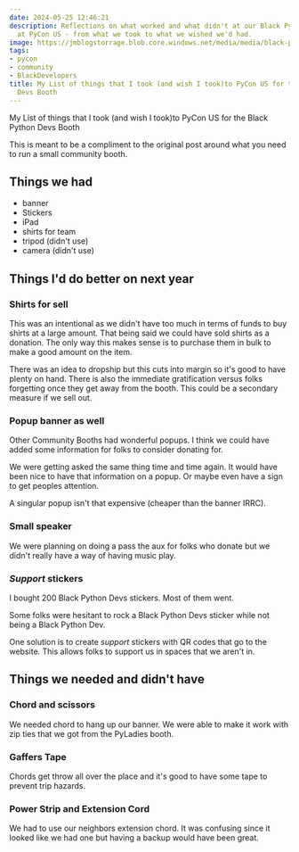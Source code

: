 ```yaml
---
date: 2024-05-25 12:46:21
description: Reflections on what worked and what didn't at our Black Python Devs Booth
  at PyCon US - from what we took to what we wished we'd had.
image: https://jmblogstorrage.blob.core.windows.net/media/media/black-python-devs-booth-day-0.jpeg
tags:
- pycon
- community
- BlackDevelopers
title: My List of things that I took (and wish I took)to PyCon US for the Black Python
  Devs Booth
---
```


My List of things that I took (and wish I took)to PyCon US for the Black Python Devs Booth

This is meant to be a compliment to the original post around what you need to run a small community booth.

## Things we had

- banner
- Stickers
- iPad
- shirts for team
- tripod (didn't use)
- camera (didn't use)

## Things I'd do better on next year

### Shirts for sell

This was an intentional as we didn't have too much in terms of funds to buy shirts at a large amount. That being said we could have sold shirts as a donation. The only way this makes sense is to purchase them in bulk to make a good amount on the item.

There was an idea to dropship but this cuts into margin so it's good to have plenty on hand. There is also the immediate gratification versus folks forgetting once they get away from the booth. This could be a secondary measure if we sell out.

### Popup banner as well

Other Community Booths had wonderful popups. I think we could have added some information for folks to consider donating for.

We were getting asked the same thing time and time again. It would have been nice to have that information on a popup. Or maybe even have a sign to get peoples attention.

A singular popup isn't that expensive (cheaper than the banner IRRC).

### Small speaker

We were planning on doing a pass the aux for folks who donate but we didn't really have a way of having music play.

### _Support_ stickers

I bought 200 Black Python Devs stickers. Most of them went.

Some folks were hesitant to rock a Black Python Devs sticker while not being a Black Python Dev.

One solution is to create _support_ stickers with QR codes that go to the website. This allows folks to support us in spaces that we aren't in.

## Things we needed and didn't have

### Chord and scissors

We needed chord to hang up our banner. We were able to make it work with zip ties that we got from the PyLadies booth.

### Gaffers Tape

Chords get throw all over the place and it's good to have some tape to prevent trip hazards.

### Power Strip and Extension Cord

We had to use our neighbors extension chord. It was confusing since it looked like we had one but having a backup would have been great.
